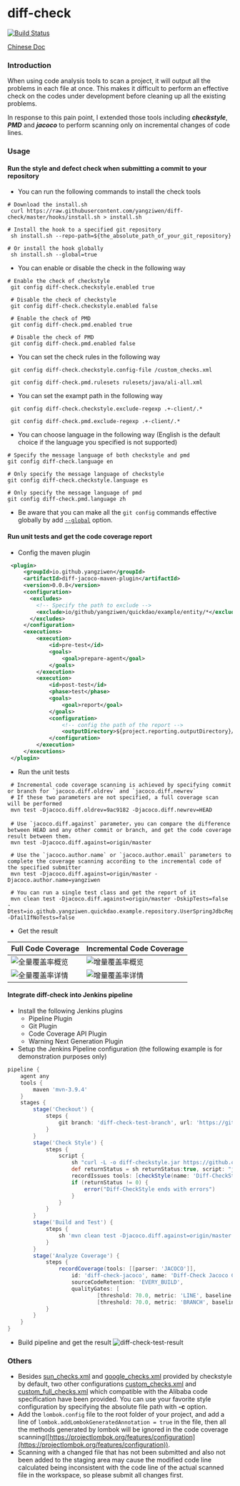 # diff-check

[![Build Status](https://www.travis-ci.com/yangziwen/diff-check.svg?branch=master)](https://www.travis-ci.com/yangziwen/diff-check)

[Chinese Doc](https://github.com/yangziwen/diff-check/blob/master/README_CN.md)
### Introduction
When using code analysis tools to scan a project, it will output all the problems in each file at once. This makes it difficult to perform an effective check on the codes under development before cleaning up all the existing problems.

In response to this pain point, I extended those tools including ***checkstyle***, ***PMD*** and ***jacoco*** to perform scanning only on incremental changes of code lines.

### Usage
#### Run the style and defect check when submitting a commit to your repository
* You can run the following commands to install the check tools
```Shell
# Download the install.sh
 curl https://raw.githubusercontent.com/yangziwen/diff-check/master/hooks/install.sh > install.sh

# Install the hook to a specified git repository
 sh install.sh --repo-path=${the_absolute_path_of_your_git_repository}

# Or install the hook globally
 sh install.sh --global=true
```

* You can enable or disable the check in the following way
```Shell
# Enable the check of checkstyle
 git config diff-check.checkstyle.enabled true
 
 # Disable the check of checkstyle
 git config diff-check.checkstyle.enabled false
 
 # Enable the check of PMD
 git config diff-check.pmd.enabled true
 
 # Disable the check of PMD
 git config diff-check.pmd.enabled false
```

* You can set the check rules in the following way
```Shell
 git config diff-check.checkstyle.config-file /custom_checks.xml
 
 git config diff-check.pmd.rulesets rulesets/java/ali-all.xml
```

* You can set the exampt path in the following way
```Shell
 git config diff-check.checkstyle.exclude-regexp .+-client/.*
 
 git config diff-check.pmd.exclude-regexp .+-client/.*
```

* You can choose language in the following way 
  (English is the default choice if the language you specified is not supported)
```Shell
# Specify the message language of both checkstyle and pmd
git config diff-check.language en

# Only specify the message language of checkstyle
git config diff-check.checkstyle.language es

# Only specify the message language of pmd
git config diff-check.pmd.language zh

```
* Be aware that you can make all the  `git config` commands effective globally by add [`--global`](https://git-scm.com/docs/git-config) option.

#### Run unit tests and get the code coverage report

* Config the maven plugin
```Xml
 <plugin>
     <groupId>io.github.yangziwen</groupId>
     <artifactId>diff-jacoco-maven-plugin</artifactId>
     <version>0.0.8</version>
     <configuration>
       <excludes>
         <!-- Specify the path to exclude -->
         <exclude>io/github/yangziwen/quickdao/example/entity/*</exclude>
       </excludes>
     </configuration>
     <executions>
         <execution>
             <id>pre-test</id>
             <goals>
                 <goal>prepare-agent</goal>
             </goals>
         </execution>
         <execution>
             <id>post-test</id>
             <phase>test</phase>
             <goals>
                 <goal>report</goal>
             </goals>
             <configuration>
                 <!-- config the path of the report -->
                 <outputDirectory>${project.reporting.outputDirectory}/jacoco-diff</outputDirectory>
             </configuration>
         </execution>
     </executions>
 </plugin>
```

* Run the unit tests
```Shell
 # Incremental code coverage scanning is achieved by specifying commit or branch for `jacoco.diff.oldrev` and `jacoco.diff.newrev`
 # If these two parameters are not specified, a full coverage scan will be performed
 mvn test -Djacoco.diff.oldrev=9ac9182 -Djacoco.diff.newrev=HEAD
 
 # Use `jacoco.diff.against` parameter，you can compare the difference between HEAD and any other commit or branch, and get the code coverage result between them. 
 mvn test -Djacoco.diff.against=origin/master

 # Use the `jacoco.author.name` or `jacoco.author.email` parameters to complete the coverage scanning according to the incremental code of the specified submitter
 mvn test -Djacoco.diff.against=origin/master -Djacoco.author.name=yangziwen
 
 # You can run a single test class and get the report of it
 mvn clean test -Djacoco.diff.against=origin/master -DskipTests=false -Dtest=io.github.yangziwen.quickdao.example.repository.UserSpringJdbcRepositoryTest -DfailIfNoTests=false
```

* Get the result

Full Code Coverage | Incremental Code Coverage
-|-
![全量覆盖率概览](https://raw.githubusercontent.com/wiki/yangziwen/diff-check/jacoco-images/full-coverage-summary.png) | ![增量覆盖率概览](https://raw.githubusercontent.com/wiki/yangziwen/diff-check/jacoco-images/incremental-coverage-summary.png)
![全量覆盖率详情](https://raw.githubusercontent.com/wiki/yangziwen/diff-check/jacoco-images/full-coverage-detail.png) | ![增量覆盖率详情](https://raw.githubusercontent.com/wiki/yangziwen/diff-check/jacoco-images/incremental-coverage-detail.png)

#### Integrate diff-check into Jenkins pipeline
* Install the following Jenkins plugins
    * Pipeline Plugin
    * Git Plugin
    * Code Coverage API Plugin
    * Warning Next Generation Plugin
* Setup the Jenkins Pipeline configuration (the following example is for demonstration purposes only)
```groovy
pipeline {  
    agent any
    tools {
        maven 'mvn-3.9.4'
    }
    stages {
        stage('Checkout') {
            steps {
                git branch: 'diff-check-test-branch', url: 'https://github.com/yangziwen/quick-dao'
            }
        }
        stage('Check Style') {
            steps {
                script {
                    sh "curl -L -o diff-checkstyle.jar https://github.com/yangziwen/diff-check/releases/download/0.0.8/diff-checkstyle.jar"
                    def returnStatus = sh returnStatus:true, script: "java -jar ./diff-checkstyle.jar -c /custom_checks.xml ${WORKSPACE} --git-dir ${WORKSPACE} --base-rev=origin/master -f xml -o ${WORKSPACE}/checkstyle-result.xml"
                    recordIssues tools: [checkStyle(name: 'Diff-CheckStyle', pattern: '**/checkstyle-result.xml', reportEncoding: 'UTF-8')]
                    if (returnStatus != 0) {
                        error("Diff-CheckStyle ends with errors")
                    }
                }
            }
        }
        stage('Build and Test') {  
            steps {  
                sh 'mvn clean test -Djacoco.diff.against=origin/master'  
            }  
        }
        stage('Analyze Coverage') {  
            steps {  
                recordCoverage(tools: [[parser: 'JACOCO']],
                    id: 'diff-check-jacoco', name: 'Diff-Check Jacoco Coverage',
                    sourceCodeRetention: 'EVERY_BUILD',
                    qualityGates: [
                            [threshold: 70.0, metric: 'LINE', baseline: 'PROJECT', unstable: true],
                            [threshold: 70.0, metric: 'BRANCH', baseline: 'PROJECT', unstable: true]])
            }  
        }   
    }
}
```
* Build pipeline and get the result
![diff-check-test-result](https://github.com/yangziwen/diff-check/assets/5212414/3a11da06-fc7e-4aad-845f-2f9d8d00f338)

### Others
* Besides [sun_checks.xml](https://github.com/checkstyle/checkstyle/blob/master/src/main/resources/sun_checks.xml) and [google_checks.xml](https://github.com/checkstyle/checkstyle/blob/master/src/main/resources/google_checks.xml) provided by checkstyle by default, two other configurations [custom_checks.xml](https://github.com/yangziwen/diff-check/blob/master/diff-checkstyle/src/main/resources/custom_checks.xml) and [custom_full_checks.xml](https://github.com/yangziwen/diff-check/blob/master/diff-checkstyle/src/main/resources/custom_full_checks.xml) which compatible with the Alibaba code specification have been provided. You can use your favorite style configuration by specifying the absolute file path with <b>-c</b> option.
* Add the `lombok.config` file to the root folder of your project, and add a line of `lombok.addLombokGeneratedAnnotation = true` in the file, then all the methods generated by lombok will be ignored in the code coverage scanning([https://projectlombok.org/features/configuration](https://projectlombok.org/features/configuration)).
* Scanning with a changed file that has not been submitted and also not been added to the staging area may cause the modified code line calculated being inconsistent with the code line of the actual scanned file in the workspace, so please submit all changes first.

